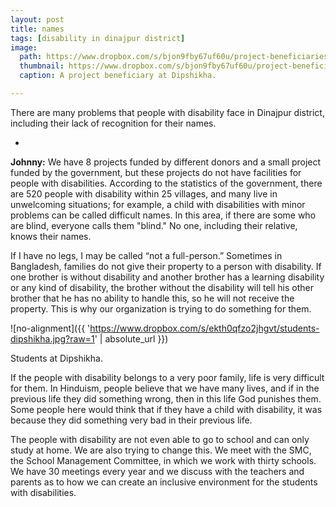 ```yaml
---
layout: post
title: names
tags: [disability in dinajpur district]
image:
  path: https://www.dropbox.com/s/bjon9fby67uf60u/project-beneficiaries-dipshikha.jpg?raw=1
  thumbnail: https://www.dropbox.com/s/bjon9fby67uf60u/project-beneficiaries-dipshikha.jpg?raw=1
  caption: A project beneficiary at Dipshikha.

---
```


There are many problems that people with disability face in Dinajpur district, including their lack of recognition for their names. 

<!--more-->

-

**Johnny:** We have 8 projects funded by different donors and a small project funded by the government, but these projects do not have facilities for people with disabilities. According to the statistics of the government, there are 520 people with disability within 25 villages, and many live in unwelcoming situations; for example, a child with disabilities with minor problems can be called difficult names. In this area, if there are some who are blind, everyone calls them "blind." No one, including their relative, knows their names. 

If I have no legs, I may be called “not a full-person.” Sometimes in Bangladesh, families do not give their property to a person with disability. If one brother is without disability and another brother has a learning disability or any kind of disability, the brother without the disability will tell his other brother that he has no ability to handle this, so he will not receive the property. This is why our organization is trying to do something for them.

![no-alignment]({{ 'https://www.dropbox.com/s/ekth0qfzo2jhgvt/students-dipshikha.jpg?raw=1' | absolute_url }})
  <figcaption>Students at Dipshikha.</figcaption>

If the people with disability belongs to a very poor family, life is very difficult for them. In Hinduism, people believe that we have many lives, and if in the previous life they did something wrong, then in this life God punishes them. Some people here would think that if they have a child with disability, it was because they did something very bad in their previous life. 

The people with disability are not even able to go to school and can only study at home. We are also trying to change this. We meet with the SMC, the School Management Committee, in which we work with thirty schools. We have 30 meetings every year and we discuss with the teachers and parents as to how we can create an inclusive environment for the students with disabilities. 
